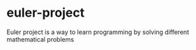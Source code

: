 # euler-project
Euler project is a way to learn programming by solving different mathematical problems
